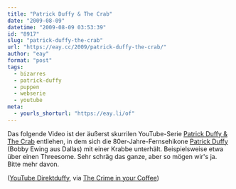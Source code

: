 ```yaml
---
title: "Patrick Duffy & The Crab"
date: "2009-08-09"
datetime: "2009-08-09 03:53:39"
id: "8917"
slug: "patrick-duffy-the-crab"
url: "https://eay.cc/2009/patrick-duffy-the-crab/"
author: "eay"
format: "post"
tags:
  - bizarres
  - patrick-duffy
  - puppen
  - webserie
  - youtube
meta:
  - yourls_shorturl: "https://eay.li/of"
---
```


Das folgende Video ist der äußerst skurrilen YouTube-Serie [Patrick Duffy & The Crab](http://www.youtube.com/user/pdd330) entliehen, in dem sich die 80er-Jahre-Fernsehikone [Patrick Duffy](http://de.wikipedia.org/wiki/Patrick_Duffy) (Bobby Ewing aus Dallas) mit einer Krabbe unterhält. Beispielsweise etwa über einen Threesome. Sehr schräg das ganze, aber so mögen wir's ja. Bitte mehr davon.

 ([YouTube Direktduffy](http://www.youtube.com/watch?v=403yeN5op1o), via [The Crime in your Coffee](http://the-crime-in-your-coffee.blogspot.com/2009/08/patrick-duffy-crab.html))
